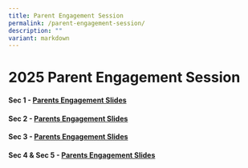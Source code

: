 ```yaml
---
title: Parent Engagement Session
permalink: /parent-engagement-session/
description: ""
variant: markdown
---
```

2025 Parent Engagement Session
=========================


#### Sec 1 - [Parents Engagement Slides](/files/2025_Sec_1_Parents__Engagement_Session_Main_Final.pdf)

#### Sec 2 - [Parents Engagement Slides](/files/2025_Sec_2_Parents_Engagement_Slides_website.pdf)

#### Sec 3 - [Parents Engagement Slides](/files/2025_Sec_3_Parents_Engagement_Slides_school_website.pdf)

#### Sec 4 & Sec 5 - [Parents Engagement Slides](/files/2025_Sec_4_5_Parents_Engagement_Slides_Website.pdf)